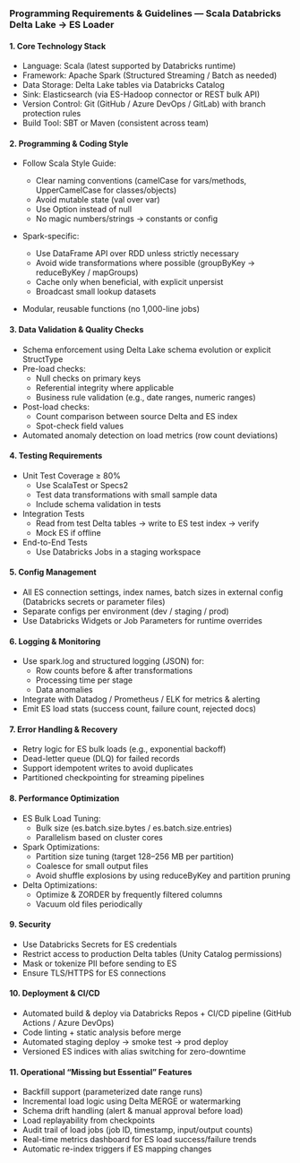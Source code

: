 
### Programming Requirements & Guidelines — Scala Databricks Delta Lake → ES Loader


#### 1. Core Technology Stack
   
- Language: Scala (latest supported by Databricks runtime)
- Framework: Apache Spark (Structured Streaming / Batch as needed)
- Data Storage: Delta Lake tables via Databricks Catalog
- Sink: Elasticsearch (via ES-Hadoop connector or REST bulk API)
- Version Control: Git (GitHub / Azure DevOps / GitLab) with branch protection rules
- Build Tool: SBT or Maven (consistent across team)


#### 2. Programming & Coding Style

- Follow Scala Style Guide:
  - Clear naming conventions (camelCase for vars/methods, UpperCamelCase for classes/objects)
  - Avoid mutable state (val over var)
  - Use Option instead of null
  - No magic numbers/strings → constants or config

- Spark-specific:
  - Use DataFrame API over RDD unless strictly necessary
  - Avoid wide transformations where possible (groupByKey → reduceByKey / mapGroups)
  - Cache only when beneficial, with explicit unpersist
  - Broadcast small lookup datasets
- Modular, reusable functions (no 1,000-line jobs)
  


#### 3. Data Validation & Quality Checks

- Schema enforcement using Delta Lake schema evolution or explicit StructType
- Pre-load checks:
  - Null checks on primary keys
  - Referential integrity where applicable
  - Business rule validation (e.g., date ranges, numeric ranges)
- Post-load checks:
  - Count comparison between source Delta and ES index
  - Spot-check field values
- Automated anomaly detection on load metrics (row count deviations)


####  4. Testing Requirements

- Unit Test Coverage ≥ 80%
  - Use ScalaTest or Specs2
  - Test data transformations with small sample data
  - Include schema validation in tests
- Integration Tests
  - Read from test Delta tables → write to ES test index → verify
  - Mock ES if offline
- End-to-End Tests
  - Use Databricks Jobs in a staging workspace
  

####  5. Config Management

- All ES connection settings, index names, batch sizes in external config (Databricks secrets or parameter files)
- Separate configs per environment (dev / staging / prod)
- Use Databricks Widgets or Job Parameters for runtime overrides

####  6. Logging & Monitoring

- Use spark.log and structured logging (JSON) for:
  - Row counts before & after transformations
  - Processing time per stage
  - Data anomalies
- Integrate with Datadog / Prometheus / ELK for metrics & alerting
- Emit ES load stats (success count, failure count, rejected docs)

####  7. Error Handling & Recovery

- Retry logic for ES bulk loads (e.g., exponential backoff)
- Dead-letter queue (DLQ) for failed records
- Support idempotent writes to avoid duplicates
- Partitioned checkpointing for streaming pipelines

####  8. Performance Optimization

- ES Bulk Load Tuning:
  - Bulk size (es.batch.size.bytes / es.batch.size.entries)
  - Parallelism based on cluster cores
- Spark Optimizations:
  - Partition size tuning (target 128–256 MB per partition)
  - Coalesce for small output files
  - Avoid shuffle explosions by using reduceByKey and partition pruning
- Delta Optimizations:
  - Optimize & ZORDER by frequently filtered columns
  - Vacuum old files periodically
  
####  9. Security

- Use Databricks Secrets for ES credentials
- Restrict access to production Delta tables (Unity Catalog permissions)
- Mask or tokenize PII before sending to ES
- Ensure TLS/HTTPS for ES connections

####  10. Deployment & CI/CD

- Automated build & deploy via Databricks Repos + CI/CD pipeline (GitHub Actions / Azure DevOps)
- Code linting + static analysis before merge
- Automated staging deploy → smoke test → prod deploy
- Versioned ES indices with alias switching for zero-downtime
  

#### 11. Operational “Missing but Essential” Features

- Backfill support (parameterized date range runs)
- Incremental load logic using Delta MERGE or watermarking
- Schema drift handling (alert & manual approval before load)
- Load replayability from checkpoints
- Audit trail of load jobs (job ID, timestamp, input/output counts)
- Real-time metrics dashboard for ES load success/failure trends
- Automatic re-index triggers if ES mapping changes
  
  